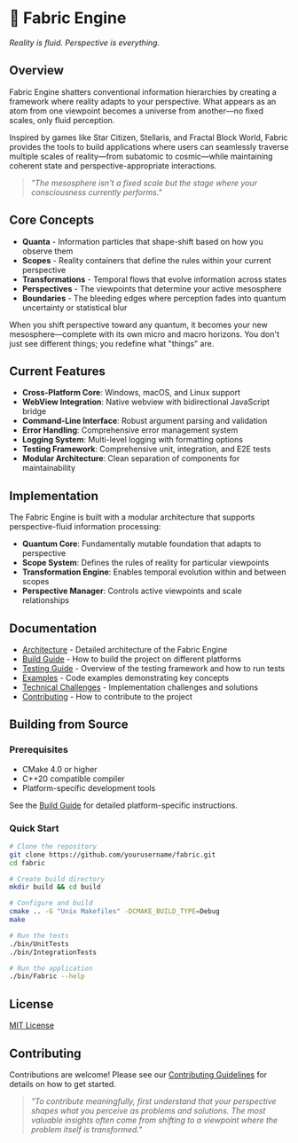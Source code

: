 # 🌌 Fabric Engine

*Reality is fluid. Perspective is everything.*

## Overview

Fabric Engine shatters conventional information hierarchies by creating a framework where reality adapts to your perspective. What appears as an atom from one viewpoint becomes a universe from another—no fixed scales, only fluid perception.

Inspired by games like Star Citizen, Stellaris, and Fractal Block World, Fabric provides the tools to build applications where users can seamlessly traverse multiple scales of reality—from subatomic to cosmic—while maintaining coherent state and perspective-appropriate interactions.

> *"The mesosphere isn't a fixed scale but the stage where your consciousness currently performs."*

## Core Concepts

- **Quanta** - Information particles that shape-shift based on how you observe them
- **Scopes** - Reality containers that define the rules within your current perspective
- **Transformations** - Temporal flows that evolve information across states
- **Perspectives** - The viewpoints that determine your active mesosphere
- **Boundaries** - The bleeding edges where perception fades into quantum uncertainty or statistical blur

When you shift perspective toward any quantum, it becomes your new mesosphere—complete with its own micro and macro horizons. You don't just see different things; you redefine what "things" are.

## Current Features

- **Cross-Platform Core**: Windows, macOS, and Linux support
- **WebView Integration**: Native webview with bidirectional JavaScript bridge
- **Command-Line Interface**: Robust argument parsing and validation
- **Error Handling**: Comprehensive error management system
- **Logging System**: Multi-level logging with formatting options
- **Testing Framework**: Comprehensive unit, integration, and E2E tests
- **Modular Architecture**: Clean separation of components for maintainability

## Implementation

The Fabric Engine is built with a modular architecture that supports perspective-fluid information processing:

- **Quantum Core**: Fundamentally mutable foundation that adapts to perspective
- **Scope System**: Defines the rules of reality for particular viewpoints
- **Transformation Engine**: Enables temporal evolution within and between scopes
- **Perspective Manager**: Controls active viewpoints and scale relationships

## Documentation

- [Architecture](docs/ARCHITECTURE.md) - Detailed architecture of the Fabric Engine
- [Build Guide](docs/BUILD.md) - How to build the project on different platforms
- [Testing Guide](docs/TESTING.md) - Overview of the testing framework and how to run tests
- [Examples](docs/EXAMPLES.md) - Code examples demonstrating key concepts
- [Technical Challenges](docs/TECHNICAL_CHALLENGES.md) - Implementation challenges and solutions
- [Contributing](docs/CONTRIBUTING.md) - How to contribute to the project

## Building from Source

### Prerequisites
- CMake 4.0 or higher
- C++20 compatible compiler
- Platform-specific development tools

See the [Build Guide](docs/BUILD.md) for detailed platform-specific instructions.

### Quick Start

```bash
# Clone the repository
git clone https://github.com/yourusername/fabric.git
cd fabric

# Create build directory
mkdir build && cd build

# Configure and build
cmake .. -G "Unix Makefiles" -DCMAKE_BUILD_TYPE=Debug
make

# Run the tests
./bin/UnitTests
./bin/IntegrationTests

# Run the application
./bin/Fabric --help
```

## License

[MIT License](LICENSE)

## Contributing

Contributions are welcome! Please see our [Contributing Guidelines](docs/contributing.md) for details on how to get started.

> *"To contribute meaningfully, first understand that your perspective shapes what you perceive as problems and solutions. The most valuable insights often come from shifting to a viewpoint where the problem itself is transformed."*
